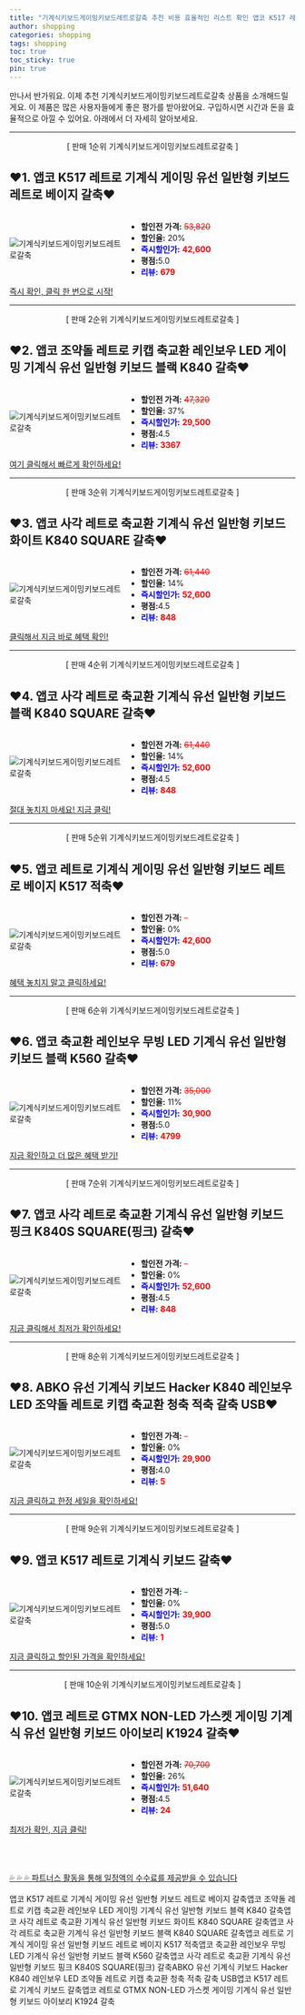 ```yaml
---
title: "기계식키보드게이밍키보드레트로갈축 추천 비용 효율적인 리스트 확인 앱코 K517 레트로 기계식 게이밍"
author: shopping
categories: shopping
tags: shopping
toc: true
toc_sticky: true
pin: true
---
```

만나서 반가워요. 이제 추천 기계식키보드게이밍키보드레트로갈축 상품을 소개해드릴게요. 이 제품은 많은 사용자들에게 좋은 평가를 받아왔어요. 구입하시면 시간과 돈을 효율적으로 아낄 수 있어요. 아래에서 더 자세히 알아보세요.

---
<p class="toplist" style="margin: 0 auto; display: block; width: fit-content;">[ 판매 1순위 기계식키보드게이밍키보드레트로갈축 ]</p>

<h2><strong>❤️1. 앱코 K517 레트로 기계식 게이밍 유선 일반형 키보드 레트로 베이지 갈축❤️</strong></h2>

<div style="display: flex; align-items: center;">
    <div style="flex: 0.4;">
        <img src="https://thumbnail9.coupangcdn.com/thumbnails/remote/230x230ex/image/retail/images/2023/05/18/17/8/2a767fea-34cb-44b5-9f44-99c43fca0311.jpg" alt="기계식키보드게이밍키보드레트로갈축" style="max-width: 100%;">
    </div>
    <div style="flex: 0.6; margin-left: 10px;">
        <ul>
            <li><strong>할인전 가격:</strong> <del style="color: red;">53,820</del></li>
            <li><strong>할인율:</strong> 20%</li>
            <li><span style='color:blue'><strong>즉시할인가:</strong></span> <span style='color:red'><strong>42,600</strong></span></li>
            <li><strong>평점:</strong>5.0</li>
            <li><span style='color:blue'><strong>리뷰:</strong></span> <span style='color:red'><strong>679</strong></span></li>
        </ul>
    </div>
</div>
<div class="center">
    <a href="https://William4Davisa.github.io?lptag=AF9450613&subid=githubio&pageKey=7343002878&traceid=V0-153&itemId=18877974990&vendorItemId=86006516699" class="myButton">
        즉시 확인, 클릭 한 번으로 시작!
    </a>
</div>


---
<p class="toplist" style="margin: 0 auto; display: block; width: fit-content;">[ 판매 2순위 기계식키보드게이밍키보드레트로갈축 ]</p>

<h2><strong>❤️2. 앱코 조약돌 레트로 키캡 축교환 레인보우 LED 게이밍 기계식 유선 일반형 키보드 블랙 K840 갈축❤️</strong></h2>

<div style="display: flex; align-items: center;">
    <div style="flex: 0.4;">
        <img src="https://thumbnail6.coupangcdn.com/thumbnails/remote/230x230ex/image/retail/images/2017/05/25/18/5/4b98965d-1830-4141-9a4d-c118f53671a6.jpg" alt="기계식키보드게이밍키보드레트로갈축" style="max-width: 100%;">
    </div>
    <div style="flex: 0.6; margin-left: 10px;">
        <ul>
            <li><strong>할인전 가격:</strong> <del style="color: red;">47,320</del></li>
            <li><strong>할인율:</strong> 37%</li>
            <li><span style='color:blue'><strong>즉시할인가:</strong></span> <span style='color:red'><strong>29,500</strong></span></li>
            <li><strong>평점:</strong>4.5</li>
            <li><span style='color:blue'><strong>리뷰:</strong></span> <span style='color:red'><strong>3367</strong></span></li>
        </ul>
    </div>
</div>
<div class="center">
    <a href="https://William4Davisa.github.io?lptag=AF9450613&subid=githubio&pageKey=22688851&traceid=V0-153&itemId=88167311&vendorItemId=3151177945" class="myButton">
        여기 클릭해서 빠르게 확인하세요!
    </a>
</div>


---
<p class="toplist" style="margin: 0 auto; display: block; width: fit-content;">[ 판매 3순위 기계식키보드게이밍키보드레트로갈축 ]</p>

<h2><strong>❤️3. 앱코 사각 레트로 축교환 기계식 유선 일반형 키보드 화이트 K840 SQUARE 갈축❤️</strong></h2>

<div style="display: flex; align-items: center;">
    <div style="flex: 0.4;">
        <img src="https://thumbnail10.coupangcdn.com/thumbnails/remote/230x230ex/image/rs_quotation_api/kh6zypzm/197267e75ffb420b96de95b3b905286d.jpg" alt="기계식키보드게이밍키보드레트로갈축" style="max-width: 100%;">
    </div>
    <div style="flex: 0.6; margin-left: 10px;">
        <ul>
            <li><strong>할인전 가격:</strong> <del style="color: red;">61,440</del></li>
            <li><strong>할인율:</strong> 14%</li>
            <li><span style='color:blue'><strong>즉시할인가:</strong></span> <span style='color:red'><strong>52,600</strong></span></li>
            <li><strong>평점:</strong>4.5</li>
            <li><span style='color:blue'><strong>리뷰:</strong></span> <span style='color:red'><strong>848</strong></span></li>
        </ul>
    </div>
</div>
<div class="center">
    <a href="https://William4Davisa.github.io?lptag=AF9450613&subid=githubio&pageKey=6723400972&traceid=V0-153&itemId=15642831975&vendorItemId=79741322695" class="myButton">
        클릭해서 지금 바로 혜택 확인!
    </a>
</div>


---
<p class="toplist" style="margin: 0 auto; display: block; width: fit-content;">[ 판매 4순위 기계식키보드게이밍키보드레트로갈축 ]</p>

<h2><strong>❤️4. 앱코 사각 레트로 축교환 기계식 유선 일반형 키보드 블랙 K840 SQUARE 갈축❤️</strong></h2>

<div style="display: flex; align-items: center;">
    <div style="flex: 0.4;">
        <img src="https://thumbnail10.coupangcdn.com/thumbnails/remote/230x230ex/image/rs_quotation_api/lijz8epa/0ea44de2adad4c88af2b1ddacd39c7dd.jpg" alt="기계식키보드게이밍키보드레트로갈축" style="max-width: 100%;">
    </div>
    <div style="flex: 0.6; margin-left: 10px;">
        <ul>
            <li><strong>할인전 가격:</strong> <del style="color: red;">61,440</del></li>
            <li><strong>할인율:</strong> 14%</li>
            <li><span style='color:blue'><strong>즉시할인가:</strong></span> <span style='color:red'><strong>52,600</strong></span></li>
            <li><strong>평점:</strong>4.5</li>
            <li><span style='color:blue'><strong>리뷰:</strong></span> <span style='color:red'><strong>848</strong></span></li>
        </ul>
    </div>
</div>
<div class="center">
    <a href="https://William4Davisa.github.io?lptag=AF9450613&subid=githubio&pageKey=6723400972&traceid=V0-153&itemId=15642758703&vendorItemId=79741322711" class="myButton">
        절대 놓치지 마세요! 지금 클릭!
    </a>
</div>


---
<p class="toplist" style="margin: 0 auto; display: block; width: fit-content;">[ 판매 5순위 기계식키보드게이밍키보드레트로갈축 ]</p>

<h2><strong>❤️5. 앱코 레트로 기계식 게이밍 유선 일반형 키보드 레트로 베이지 K517 적축❤️</strong></h2>

<div style="display: flex; align-items: center;">
    <div style="flex: 0.4;">
        <img src="https://thumbnail7.coupangcdn.com/thumbnails/remote/230x230ex/image/rs_quotation_api/sdme67jv/fddf004aa3dd42cbacc40187a83982b1.jpg" alt="기계식키보드게이밍키보드레트로갈축" style="max-width: 100%;">
    </div>
    <div style="flex: 0.6; margin-left: 10px;">
        <ul>
            <li><strong>할인전 가격:</strong> <del style="color: red;">-</del></li>
            <li><strong>할인율:</strong> 0%</li>
            <li><span style='color:blue'><strong>즉시할인가:</strong></span> <span style='color:red'><strong>42,600</strong></span></li>
            <li><strong>평점:</strong>5.0</li>
            <li><span style='color:blue'><strong>리뷰:</strong></span> <span style='color:red'><strong>679</strong></span></li>
        </ul>
    </div>
</div>
<div class="center">
    <a href="https://William4Davisa.github.io?lptag=AF9450613&subid=githubio&pageKey=7343002878&traceid=V0-153&itemId=18001966595&vendorItemId=85158024913" class="myButton">
        혜택 놓치지 말고 클릭하세요!
    </a>
</div>


---
<p class="toplist" style="margin: 0 auto; display: block; width: fit-content;">[ 판매 6순위 기계식키보드게이밍키보드레트로갈축 ]</p>

<h2><strong>❤️6. 앱코 축교환 레인보우 무빙 LED 기계식 유선 일반형 키보드 블랙 K560 갈축❤️</strong></h2>

<div style="display: flex; align-items: center;">
    <div style="flex: 0.4;">
        <img src="https://thumbnail8.coupangcdn.com/thumbnails/remote/230x230ex/image/vendor_inventory/ea39/d753ba379225ba21a7b5454b454fcad03d0b4ba9812ad564cab3de605f05.jpg" alt="기계식키보드게이밍키보드레트로갈축" style="max-width: 100%;">
    </div>
    <div style="flex: 0.6; margin-left: 10px;">
        <ul>
            <li><strong>할인전 가격:</strong> <del style="color: red;">35,000</del></li>
            <li><strong>할인율:</strong> 11%</li>
            <li><span style='color:blue'><strong>즉시할인가:</strong></span> <span style='color:red'><strong>30,900</strong></span></li>
            <li><strong>평점:</strong>5.0</li>
            <li><span style='color:blue'><strong>리뷰:</strong></span> <span style='color:red'><strong>4799</strong></span></li>
        </ul>
    </div>
</div>
<div class="center">
    <a href="https://William4Davisa.github.io?lptag=AF9450613&subid=githubio&pageKey=5065639056&traceid=V0-153&itemId=6846651326&vendorItemId=89551234374" class="myButton">
        지금 확인하고 더 많은 혜택 받기!
    </a>
</div>


---
<p class="toplist" style="margin: 0 auto; display: block; width: fit-content;">[ 판매 7순위 기계식키보드게이밍키보드레트로갈축 ]</p>

<h2><strong>❤️7. 앱코 사각 레트로 축교환 기계식 유선 일반형 키보드 핑크 K840S SQUARE(핑크) 갈축❤️</strong></h2>

<div style="display: flex; align-items: center;">
    <div style="flex: 0.4;">
        <img src="https://thumbnail10.coupangcdn.com/thumbnails/remote/230x230ex/image/retail/images/2022/12/08/12/7/a4a2492f-abce-4a29-98bc-a10380b7abf2.jpg" alt="기계식키보드게이밍키보드레트로갈축" style="max-width: 100%;">
    </div>
    <div style="flex: 0.6; margin-left: 10px;">
        <ul>
            <li><strong>할인전 가격:</strong> <del style="color: red;">-</del></li>
            <li><strong>할인율:</strong> 0%</li>
            <li><span style='color:blue'><strong>즉시할인가:</strong></span> <span style='color:red'><strong>52,600</strong></span></li>
            <li><strong>평점:</strong>4.5</li>
            <li><span style='color:blue'><strong>리뷰:</strong></span> <span style='color:red'><strong>848</strong></span></li>
        </ul>
    </div>
</div>
<div class="center">
    <a href="https://William4Davisa.github.io?lptag=AF9450613&subid=githubio&pageKey=6723400972&traceid=V0-153&itemId=17040550803&vendorItemId=84215394575" class="myButton">
        지금 클릭해서 최저가 확인하세요!
    </a>
</div>


---
<p class="toplist" style="margin: 0 auto; display: block; width: fit-content;">[ 판매 8순위 기계식키보드게이밍키보드레트로갈축 ]</p>

<h2><strong>❤️8. ABKO 유선 기계식 키보드 Hacker K840 레인보우 LED 조약돌 레트로 키캡 축교환 청축 적축 갈축 USB❤️</strong></h2>

<div style="display: flex; align-items: center;">
    <div style="flex: 0.4;">
        <img src="https://thumbnail8.coupangcdn.com/thumbnails/remote/230x230ex/image/vendor_inventory/a026/e0c6a7881f365c8ae4183d24c755f2ce7a59dff4eb985d5f3f75ae49f9cf.jpg" alt="기계식키보드게이밍키보드레트로갈축" style="max-width: 100%;">
    </div>
    <div style="flex: 0.6; margin-left: 10px;">
        <ul>
            <li><strong>할인전 가격:</strong> <del style="color: red;">-</del></li>
            <li><strong>할인율:</strong> 0%</li>
            <li><span style='color:blue'><strong>즉시할인가:</strong></span> <span style='color:red'><strong>29,900</strong></span></li>
            <li><strong>평점:</strong>4.0</li>
            <li><span style='color:blue'><strong>리뷰:</strong></span> <span style='color:red'><strong>5</strong></span></li>
        </ul>
    </div>
</div>
<div class="center">
    <a href="https://William4Davisa.github.io?lptag=AF9450613&subid=githubio&pageKey=5965400845&traceid=V0-153&itemId=10702849741&vendorItemId=85362315506" class="myButton">
        지금 클릭하고 한정 세일을 확인하세요!
    </a>
</div>


---
<p class="toplist" style="margin: 0 auto; display: block; width: fit-content;">[ 판매 9순위 기계식키보드게이밍키보드레트로갈축 ]</p>

<h2><strong>❤️9. 앱코 K517 레트로 기계식 키보드 갈축❤️</strong></h2>

<div style="display: flex; align-items: center;">
    <div style="flex: 0.4;">
        <img src="https://thumbnail8.coupangcdn.com/thumbnails/remote/230x230ex/image/vendor_inventory/9d46/a71b517fca59ce4d3eed968a1247665fc164872c829e2f200e95dea93d1c.jpg" alt="기계식키보드게이밍키보드레트로갈축" style="max-width: 100%;">
    </div>
    <div style="flex: 0.6; margin-left: 10px;">
        <ul>
            <li><strong>할인전 가격:</strong> <del style="color: red;">-</del></li>
            <li><strong>할인율:</strong> 0%</li>
            <li><span style='color:blue'><strong>즉시할인가:</strong></span> <span style='color:red'><strong>39,900</strong></span></li>
            <li><strong>평점:</strong>5.0</li>
            <li><span style='color:blue'><strong>리뷰:</strong></span> <span style='color:red'><strong>1</strong></span></li>
        </ul>
    </div>
</div>
<div class="center">
    <a href="https://William4Davisa.github.io?lptag=AF9450613&subid=githubio&pageKey=7325063949&traceid=V0-153&itemId=18794980422&vendorItemId=85925942924" class="myButton">
        지금 클릭하고 할인된 가격을 확인하세요!
    </a>
</div>


---
<p class="toplist" style="margin: 0 auto; display: block; width: fit-content;">[ 판매 10순위 기계식키보드게이밍키보드레트로갈축 ]</p>

<h2><strong>❤️10. 앱코 레트로 GTMX NON-LED 가스켓 게이밍 기계식 유선 일반형 키보드 아이보리 K1924 갈축❤️</strong></h2>

<div style="display: flex; align-items: center;">
    <div style="flex: 0.4;">
        <img src="https://thumbnail10.coupangcdn.com/thumbnails/remote/230x230ex/image/retail/images/2023/10/11/17/3/0a72a2b3-8e6e-4f72-9aad-cfff06c0f2f5.jpg" alt="기계식키보드게이밍키보드레트로갈축" style="max-width: 100%;">
    </div>
    <div style="flex: 0.6; margin-left: 10px;">
        <ul>
            <li><strong>할인전 가격:</strong> <del style="color: red;">70,700</del></li>
            <li><strong>할인율:</strong> 26%</li>
            <li><span style='color:blue'><strong>즉시할인가:</strong></span> <span style='color:red'><strong>51,640</strong></span></li>
            <li><strong>평점:</strong>4.5</li>
            <li><span style='color:blue'><strong>리뷰:</strong></span> <span style='color:red'><strong>24</strong></span></li>
        </ul>
    </div>
</div>
<div class="center">
    <a href="https://William4Davisa.github.io?lptag=AF9450613&subid=githubio&pageKey=7646464403&traceid=V0-153&itemId=20332905379&vendorItemId=87417999788" class="myButton">
        최저가 확인, 지금 클릭!
    </a>
</div>

<br><br><br>[💦 💦 💦 파트너스 활동을 통해 일정액의 수수료를 제공받을 수 있습니다](https://link.coupang.com/a/bcpT2c)<br><br>앱코 K517 레트로 기계식 게이밍 유선 일반형 키보드 레트로 베이지 갈축앱코 조약돌 레트로 키캡 축교환 레인보우 LED 게이밍 기계식 유선 일반형 키보드 블랙 K840 갈축앱코 사각 레트로 축교환 기계식 유선 일반형 키보드 화이트 K840 SQUARE 갈축앱코 사각 레트로 축교환 기계식 유선 일반형 키보드 블랙 K840 SQUARE 갈축앱코 레트로 기계식 게이밍 유선 일반형 키보드 레트로 베이지 K517 적축앱코 축교환 레인보우 무빙 LED 기계식 유선 일반형 키보드 블랙 K560 갈축앱코 사각 레트로 축교환 기계식 유선 일반형 키보드 핑크 K840S SQUARE(핑크) 갈축ABKO 유선 기계식 키보드 Hacker K840 레인보우 LED 조약돌 레트로 키캡 축교환 청축 적축 갈축 USB앱코 K517 레트로 기계식 키보드 갈축앱코 레트로 GTMX NON-LED 가스켓 게이밍 기계식 유선 일반형 키보드 아이보리 K1924 갈축